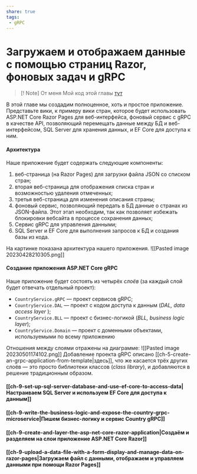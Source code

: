 ```yaml
---
share: true
tags:
 - gRPC
---
```

# Загружаем и отображаем данные с помощью страниц Razor, фоновых задач и gRPC
> [! Note] От меня
> Мой код этой главы [тут](https://github.com/alexeystalker/CountryServiceBook/tree/chapter-09)

В этой главе мы создадим полноценное, хоть и простое приложение. Представьте вики, к примеру вики стран, которое будет использовать ASP.NET Core Razor Pages для веб-интерфейса, фоновый сервис с gRPC в качестве API, позволяющий перемещать данные между БД и веб-интерфейсом, SQL Server для хранения данных, и EF Core для доступа к ним.
#### Архитектура
Наше приложение будет содержать следующие компоненты:
1. веб-страница (на Razor Pages) для загрузки файла JSON со списком стран;
2. вторая веб-страница для отображения списка стран и возможностью удаления отмеченных;
3. третья веб-страница для изменения описания страны;
4. фоновый сервис, позволяющий передать в БД данные о странах из JSON-файла. Этот этап необходим, так как позволяет избежать блокировки вебсайта в процессе сохранения данных;
5. Сервис gRPC для управления данными;
6. SQL Server и EF Core для выполнения запросов к БД и создания базы из кода.

На картинке показана архитектура нашего приложения.
![[Pasted image 20230428210305.png]]
#### Создание приложения ASP.NET Core gRPC
Наше приложение будет состоять из четырёх *слоёв* (за каждый слой будет отвечать отдельный проект):
- `CountryService.gRPC` — проект сервисов gRPC;
- `CountryService.DAL` — проект с кодом доступа к данным (*DAL, data access layer* );
- `CountryService.BLL` — проект с бизнес-логикой (*BLL, business logic layer*);
- `CountryService.Domain` — проект с доменными объектами, используемыми по всему приложению

Отношения между слоями отражены на диаграмме:
![[Pasted image 20230501174102.png]]
Добавление проекта gRPC описано [[ch-5-create-an-grpc-application-from-template|здесь]], что же касается трёх других слоёв — это просто библиотеки классов (*class library*), и добавляются в решение традиционным образом.
#### [[ch-9-set-up-sql-server-database-and-use-ef-core-to-access-data|Настраиваем SQL Server и используем EF Core для доступа к данным]]
#### [[ch-9-write-the-business-logic-and-expose-the-country-grpc-microservice|Пишем бизнес-логику и сервис Country gRPC]]
#### [[ch-9-create-and-layer-the-asp-net-core-razor-application|Создаём и разделяем на слои приложение ASP.NET Core Razor]]
#### [[ch-9-upload-a-data-file-with-a-form-display-and-manage-data-on-razor-pages|Загружаем файл с данными, отображаем и управляем данными при помощи Razor Pages]]

